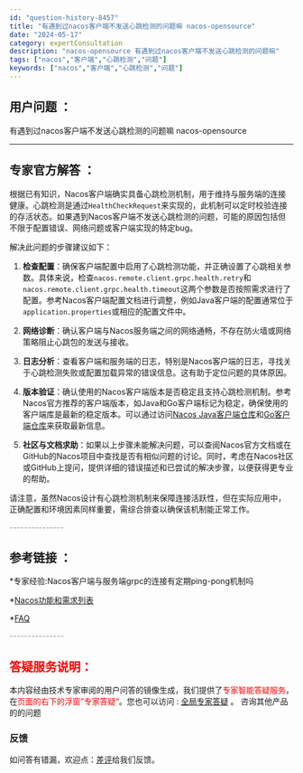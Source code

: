 ```yaml
---
id: "question-history-8457"
title: "有遇到过nacos客户端不发送心跳检测的问题嘛 nacos-opensource"
date: "2024-05-17"
category: expertConsultation
description: "nacos-opensource 有遇到过nacos客户端不发送心跳检测的问题嘛"
tags: ["nacos","客户端","心跳检测","问题"]
keywords: ["nacos","客户端","心跳检测","问题"]
---
```


## 用户问题 ： 
 有遇到过nacos客户端不发送心跳检测的问题嘛 nacos-opensource 

---------------
## 专家官方解答 ：

根据已有知识，Nacos客户端确实具备心跳检测机制，用于维持与服务端的连接健康。心跳检测是通过`HealthCheckRequest`来实现的，此机制可以定时校验连接的存活状态。如果遇到Nacos客户端不发送心跳检测的问题，可能的原因包括但不限于配置错误、网络问题或客户端实现的特定bug。

解决此问题的步骤建议如下：

1. **检查配置**：确保客户端配置中启用了心跳检测功能，并正确设置了心跳相关参数。具体来说，检查`nacos.remote.client.grpc.health.retry`和`nacos.remote.client.grpc.health.timeout`这两个参数是否按照需求进行了配置。参考Nacos客户端配置文档进行调整，例如Java客户端的配置通常位于`application.properties`或相应的配置文件中。

2. **网络诊断**：确认客户端与Nacos服务端之间的网络通畅，不存在防火墙或网络策略阻止心跳包的发送与接收。

3. **日志分析**：查看客户端和服务端的日志，特别是Nacos客户端的日志，寻找关于心跳检测失败或配置加载异常的错误信息。这有助于定位问题的具体原因。

4. **版本验证**：确认使用的Nacos客户端版本是否稳定且支持心跳检测机制。参考Nacos官方推荐的客户端版本，如Java和Go客户端标记为稳定，确保使用的客户端库是最新的稳定版本。可以通过访问[Nacos Java客户端仓库](https://github.com/alibaba/nacos/tree/develop/client)和[Go客户端仓库](https://github.com/nacos-group/nacos-sdk-go)来获取最新信息。

5. **社区与文档求助**：如果以上步骤未能解决问题，可以查阅Nacos官方文档或在GitHub的Nacos项目中查找是否有相似问题的讨论。同时，考虑在Nacos社区或GitHub上提问，提供详细的错误描述和已尝试的解决步骤，以便获得更专业的帮助。

请注意，虽然Nacos设计有心跳检测机制来保障连接活跃性，但在实际应用中，正确配置和环境因素同样重要，需综合排查以确保该机制能正常工作。


<font color="#949494">---------------</font> 


## 参考链接 ：

*专家经验:Nacos客户端与服务端grpc的连接有定期ping-pong机制吗 
 
 *[Nacos功能和需求列表](https://nacos.io/docs/latest/archive/feature-list)
 
 *[FAQ](https://nacos.io/docs/latest/guide/user/faq)


 <font color="#949494">---------------</font> 
 


## <font color="#FF0000">答疑服务说明：</font> 

本内容经由技术专家审阅的用户问答的镜像生成，我们提供了<font color="#FF0000">专家智能答疑服务</font>，在<font color="#FF0000">页面的右下的浮窗”专家答疑“</font>。您也可以访问 : [全局专家答疑](https://opensource.alibaba.com/chatBot) 。 咨询其他产品的的问题

### 反馈
如问答有错漏，欢迎点：[差评](https://ai.nacos.io/user/feedbackByEnhancerGradePOJOID?enhancerGradePOJOId=13674)给我们反馈。
